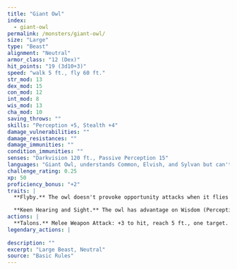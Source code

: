 ```yaml
---
title: "Giant Owl"
index:
  - giant-owl
permalink: /monsters/giant-owl/
size: "Large"
type: "Beast"
alignment: "Neutral"
armor_class: "12 (Dex)"
hit_points: "19 (3d10+3)"
speed: "walk 5 ft., fly 60 ft."
str_mod: 13
dex_mod: 15
con_mod: 12
int_mod: 8
wis_mod: 13
cha_mod: 10
saving_throws: ""
skills: "Perception +5, Stealth +4"
damage_vulnerabilities: ""
damage_resistances: ""
damage_immunities: ""
condition_immunities: ""
senses: "Darkvision 120 ft., Passive Perception 15"
languages: "Giant Owl, understands Common, Elvish, and Sylvan but can't speak"
challenge_rating: 0.25
xp: 50
proficiency_bonus: "+2"
traits: |
  **Flyby.** The owl doesn't provoke opportunity attacks when it flies out of an enemy's reach.

  **Keen Hearing and Sight.** The owl has advantage on Wisdom (Perception) checks that rely on hearing or sight.
actions: |
  **Talons.** Melee Weapon Attack: +3 to hit, reach 5 ft., one target. Hit: 8 (2d6 + 1) slashing damage.  
legendary_actions: |
  
description: ""
excerpt: "Large Beast, Neutral"
source: "Basic Rules"
---
```

